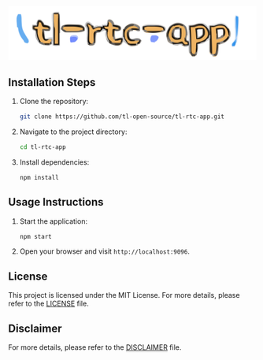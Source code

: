 <p align="center">
  <img src="web-res/image/tlrtcapp-logo.svg" alt="TL-RTC-APP Logo">
</p>

## Installation Steps

1. Clone the repository:

    ```bash
    git clone https://github.com/tl-open-source/tl-rtc-app.git
    ```
2. Navigate to the project directory:

    ```bash
    cd tl-rtc-app
    ```
3. Install dependencies:

    ```bash
    npm install
    ```

## Usage Instructions
1. Start the application:

    ```bash
    npm start
    ```
2. Open your browser and visit `http://localhost:9096`.

## License
This project is licensed under the MIT License. For more details, please refer to the [LICENSE](LICENSE) file.

## Disclaimer
For more details, please refer to the [DISCLAIMER](DISCLAIMER) file.
